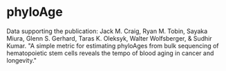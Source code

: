 # phyloAge
Data supporting the publication:  Jack M. Craig, Ryan M. Tobin, Sayaka Miura, Glenn S. Gerhard, Taras K. Oleksyk, Walter Wolfsberger, &amp; Sudhir Kumar. "A simple metric for estimating phyloAges from bulk sequencing of hematopoietic stem cells reveals the tempo of blood aging in cancer and longevity."
